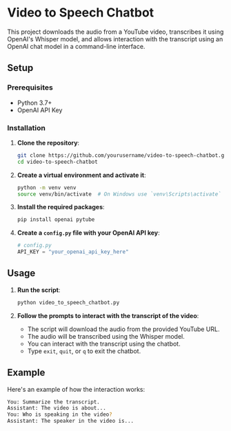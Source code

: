 # Video to Speech Chatbot

This project downloads the audio from a YouTube video, transcribes it using OpenAI's Whisper model, and allows interaction with the transcript using an OpenAI chat model in a command-line interface.

## Setup

### Prerequisites

- Python 3.7+
- OpenAI API Key

### Installation

1. **Clone the repository**:

   ```sh
   git clone https://github.com/yourusername/video-to-speech-chatbot.git
   cd video-to-speech-chatbot
   ```

2. **Create a virtual environment and activate it**:

   ```sh
   python -m venv venv
   source venv/bin/activate  # On Windows use `venv\Scripts\activate`
   ```

3. **Install the required packages**:

   ```sh
   pip install openai pytube
   ```

4. **Create a `config.py` file with your OpenAI API key**:
   ```python
   # config.py
   API_KEY = "your_openai_api_key_here"
   ```

## Usage

1. **Run the script**:

   ```sh
   python video_to_speech_chatbot.py
   ```

2. **Follow the prompts to interact with the transcript of the video**:
   - The script will download the audio from the provided YouTube URL.
   - The audio will be transcribed using the Whisper model.
   - You can interact with the transcript using the chatbot.
   - Type `exit`, `quit`, or `q` to exit the chatbot.

## Example

Here's an example of how the interaction works:

```sh
You: Summarize the transcript.
Assistant: The video is about...
You: Who is speaking in the video?
Assistant: The speaker in the video is...
```
